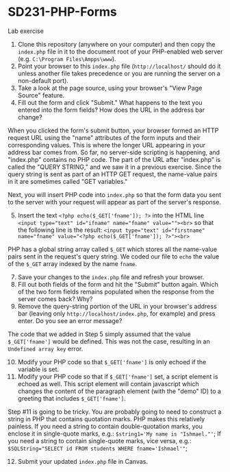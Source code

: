# SD231-PHP-Forms
Lab exercise

1. Clone this repository (anywhere on your computer) and then copy the `index.php` file in it to the document root of your PHP-enabled web server (e.g. `C:\Program Files\Ampps\www`).  
2. Point your browser to this `index.php` file (`http://localhost/` should do it unless another file takes precedence or you are running the server on a non-default port).
3. Take a look at the page source, using your browser's "View Page Source" feature.
4. Fill out the form and click "Submit."  What happens to the text you entered into the form fields? How does the URL in the address bar change?

When you clicked the form's submit button, your browser formed an HTTP request URL using the "name" attributes of the form inputs and their corresponding values. This is where the longer URL appearing in your address bar comes from. So far, no server-side scripting is happening, and "index.php" contains no PHP code. The part of the URL after "index.php" is called the "QUERY STRING," and we saw it in a previous exercise. Since the query string is sent as part of an HTTP GET request, the name-value pairs in it are sometimes called "GET variables."  

Next, you will insert PHP code into `index.php` so that the form data you sent to the server with your request will appear as part of the server's response.

5. Insert the text `<?php echo($_GET['fname']); ?>` into the HTML line `<input type="text" id="ifname" name="fname" value=""><br>` so that the following line is the result:
`<input type="text" id="firstname" name="fname" value="<?php echo($_GET['fname']); ?>"><br>`

PHP has a global string array called `$_GET` which stores all the name-value pairs sent in the request's query string. We coded our file to `echo` the value of the `$_GET` array indexed by the name `fname`. 

7. Save your changes to the `index.php` file and refresh your browser.  
8. Fill out both fields of the form and hit the "Submit" button again. Which of the two form fields remains populated when the response from the server comes back? Why?  
9. Remove the query-string portion of the URL in your browser's address bar (leaving only `http://localhost/index.php`, for example) and press enter. Do you see an error message?  

The code that we added in Step 5 simply assumed that the value `$_GET['fname']` would be defined. This was not the case, resulting in an `Undefined array key` error.   

10. Modify your PHP code so that `$_GET['fname']` is only echoed if the variable is set.  
11. Modify your PHP code so that if `$_GET['fname']` set, a script element is echoed as well. This script element will contain javascript which changes the content of the paragraph element (with the "demo" ID) to a greeting that includes `$_GET['fname']`.  

Step #11 is going to be tricky. You are probably going to need to construct a string in PHP that contains quotation marks. PHP makes this relatively painless. If you need a string to contain double-quotation marks, you enclose it in single-quote marks, e.g.: `$string1='My name is "Ishmael."'`; If you need a string to contain single-quote marks, vice versa, e.g.: `$SQLString="SELECT id FROM students WHERE fname='Ishmael'"`;  

12. Submit your updated `index.php` file in Canvas.  

